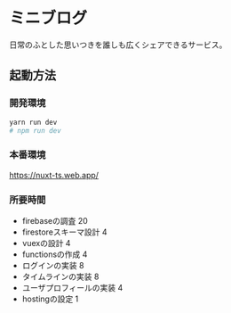 # ミニブログ

日常のふとした思いつきを誰しも広くシェアできるサービス。

## 起動方法

### 開発環境

```sh
yarn run dev
# npm run dev
```
### 本番環境

https://nuxt-ts.web.app/

### 所要時間

- firebaseの調査 20
- firestoreスキーマ設計 4
- vuexの設計 4
- functionsの作成 4
- ログインの実装 8
- タイムラインの実装 8
- ユーザプロフィールの実装 4
- hostingの設定 1
